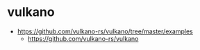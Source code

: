 # vulkano
- https://github.com/vulkano-rs/vulkano/tree/master/examples
  - https://github.com/vulkano-rs/vulkano
